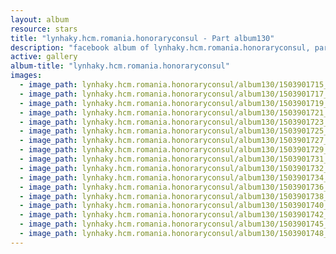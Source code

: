 ```yaml
---
layout: album
resource: stars
title: "lynhaky.hcm.romania.honoraryconsul - Part album130"
description: "facebook album of lynhaky.hcm.romania.honoraryconsul, part album130."
active: gallery
album-title: "lynhaky.hcm.romania.honoraryconsul"
images:
  - image_path: lynhaky.hcm.romania.honoraryconsul/album130/1503901715_8u9a4415.jpg
  - image_path: lynhaky.hcm.romania.honoraryconsul/album130/1503901717_8u9a4417.jpg
  - image_path: lynhaky.hcm.romania.honoraryconsul/album130/1503901719_8u9a4424.jpg
  - image_path: lynhaky.hcm.romania.honoraryconsul/album130/1503901721_8u9a4438.jpg
  - image_path: lynhaky.hcm.romania.honoraryconsul/album130/1503901723_8u9a4455.jpg
  - image_path: lynhaky.hcm.romania.honoraryconsul/album130/1503901725_8u9a4462.jpg
  - image_path: lynhaky.hcm.romania.honoraryconsul/album130/1503901727_8u9a4468.jpg
  - image_path: lynhaky.hcm.romania.honoraryconsul/album130/1503901729_8u9a4477.jpg
  - image_path: lynhaky.hcm.romania.honoraryconsul/album130/1503901731_8u9a4485.jpg
  - image_path: lynhaky.hcm.romania.honoraryconsul/album130/1503901732_8u9a4489.jpg
  - image_path: lynhaky.hcm.romania.honoraryconsul/album130/1503901734_8u9a4492.jpg
  - image_path: lynhaky.hcm.romania.honoraryconsul/album130/1503901736_8u9a4502.jpg
  - image_path: lynhaky.hcm.romania.honoraryconsul/album130/1503901738_8u9a4511.jpg
  - image_path: lynhaky.hcm.romania.honoraryconsul/album130/1503901740_8u9a4512.jpg
  - image_path: lynhaky.hcm.romania.honoraryconsul/album130/1503901742_8u9a4522.jpg
  - image_path: lynhaky.hcm.romania.honoraryconsul/album130/1503901745_8u9a4526.jpg
  - image_path: lynhaky.hcm.romania.honoraryconsul/album130/1503901748_8u9a4527.jpg
---
```

